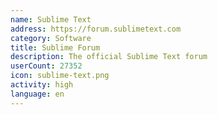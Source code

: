 ```yaml
---
name: Sublime Text
address: https://forum.sublimetext.com
category: Software
title: Sublime Forum
description: The official Sublime Text forum
userCount: 27352
icon: sublime-text.png
activity: high
language: en
---
```

